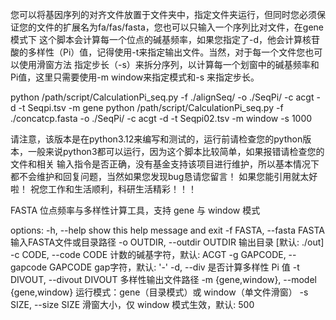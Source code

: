您可以将基因序列的对齐文件放置于文件夹中，指定文件夹运行，但同时您必须保证您的文件的扩展名为fa/fas/fasta，您也可以只输入一个序列比对文件，在gene模式下
这个脚本会计算每一个位点的碱基频率，如果您指定了-d，他会计算核苷酸的多样性（Pi）值，记得使用-t来指定输出文件。当然，对于每一个文件您也可以使用滑窗方法
指定步长（-s）来拆分序列，以计算每一个划窗中的碱基频率和Pi值，这里只需要使用-m window来指定模式和-s 来指定步长。


python /path/script/CalculationPi_seq.py -f ./alignSeq/ -o ./SeqPi/ -c acgt -d -t Seqpi.tsv -m gene
python /path/script/CalculationPi_seq.py -f ./concatcp.fasta -o ./SeqPi/ -c acgt -d -t Seqpi02.tsv -m window -s 1000


请注意，该版本是在python3.12来编写和测试的，运行前请检查您的python版本，一般来说python3都可以运行，因为这个脚本比较简单，如果报错请检查您的文件和相关
输入指令是否正确，没有基金支持该项目进行维护，所以基本情况下都不会维护和回复问题，当然如果您发现bug恳请您留言！
如果您能引用就太好啦！
祝您工作和生活顺利，科研生活精彩！！！


FASTA 位点频率与多样性计算工具，支持 gene 与 window 模式

options:
  -h, --help            show this help message and exit
  -f FASTA, --fasta FASTA
                        输入FASTA文件或目录路径
  -o OUTDIR, --outdir OUTDIR
                        输出目录 [默认: ./out]
  -c CODE, --code CODE  计数的碱基字符，默认: ACGT
  -g GAPCODE, --gapcode GAPCODE
                        gap字符，默认: '-'
  -d, --div             是否计算多样性 Pi 值
  -t DIVOUT, --divout DIVOUT
                        多样性输出文件路径
  -m {gene,window}, --model {gene,window}
                        运行模式：gene（目录模式）或 window（单文件滑窗）
  -s SIZE, --size SIZE  滑窗大小，仅 window 模式生效，默认: 500
